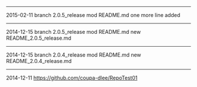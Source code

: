 
-----------------------------------------------------------------------
2015-02-11 branch 2.0.5_release
mod README.md
one more line added

-----------------------------------------------------------------------
2014-12-15 branch 2.0.5_release
mod README.md
new README_2.0.5_release.md

-----------------------------------------------------------------------
2014-12-15 branch 2.0.4_release
mod README.md
new README_2.0.4_release.md

-----------------------------------------------------------------------
2014-12-11
https://github.com/coupa-dlee/RepoTest01

